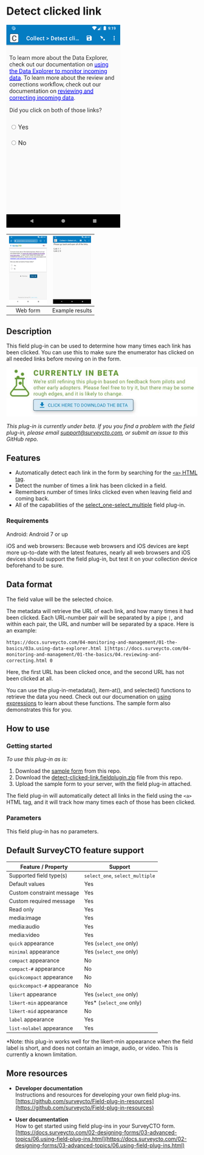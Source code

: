 # Detect clicked link

<img src="extras/readme-images/example.png" width="300px">

|<img src="extras/readme-images/web_form.png" width="100px">|<img src="extras/readme-images/results.png" width="100px">|
|:---:|:---:|
|Web form|Example results|

## Description

This field plug-in can be used to determine how many times each link has been clicked. You can use this to make sure the enumerator has clicked on all needed links before moving on in the form.

[![Download now](extras/readme-images/beta-release-download.jpeg)](https://github.com/surveycto/detect-clicked-link/raw/main/detect-clicked-link.fieldplugin.zip)

*This plug-in is currently under beta. If you you find a problem with the field plug-in, please email support@surveycto.com, or submit an issue to this GitHub repo.*

## Features

* Automatically detect each link in the form by searching for the [`<a>` HTML tag](https://developer.mozilla.org/en-US/docs/Web/HTML/Element/a).
* Detect the number of times a link has been clicked in a field.
* Remembers number of times links clicked even when leaving field and coming back.
* All of the capabilities of the [select_one-select_multiple](https://github.com/surveycto/select_one-select_multiple/blob/master/README.md) field plug-in.

### Requirements

Android: Android 7 or up

iOS and web browsers: Because web browsers and iOS devices are kept more up-to-date with the latest features, nearly all web browsers and iOS devices should support the field plug-in, but test it on your collection device beforehand to be sure.

## Data format

The field value will be the selected choice.

The metadata will retrieve the URL of each link, and how many times it had been clicked. Each URL-number pair will be separated by a pipe `|`, and within each pair, the URL and number will be separated by a space. Here is an example:

    https://docs.surveycto.com/04-monitoring-and-management/01-the-basics/03a.using-data-explorer.html 1|https://docs.surveycto.com/04-monitoring-and-management/01-the-basics/04.reviewing-and-correcting.html 0

Here, the first URL has been clicked once, and the second URL has not been clicked at all.

You can use the plug-in-metadata(), item-at(), and selected() functions to retrieve the data you need. Check out our documenation on [using expressions](https://docs.surveycto.com/02-designing-forms/01-core-concepts/09.expressions.html) to learn about these functions. The sample form also demonstrates this for you.


## How to use

### Getting started

*To use this plug-in as is:*

1. Download the [sample form](https://github.com/surveycto/detect-clicked-link/raw/main/extras/sample-form/Detect%20clicked%20link%20sample%20form.xlsx) from this repo.
1. Download the [detect-clicked-link.fieldplugin.zip](https://github.com/surveycto/detect-clicked-link/raw/main/detect-clicked-link.fieldplugin.zip) file from this repo.
1. Upload the sample form to your server, with the field plug-in attached.

The field plug-in will automatically detect all links in the field using the `<a>` HTML tag, and it will track how many times each of those has been clicked.

### Parameters

This field plug-in has no parameters.

## Default SurveyCTO feature support

| Feature / Property | Support |
| --- | --- |
| Supported field type(s) | `select_one`, `select_multiple`|
| Default values | Yes |
| Custom constraint message | Yes |
| Custom required message | Yes |
| Read only | Yes |
| media:image | Yes |
| media:audio | Yes |
| media:video | Yes |
| `quick` appearance | Yes (`select_one` only) |
| `minimal` appearance | Yes (`select_one` only) |
| `compact` appearance | No |
| `compact-#` appearance | No |
| `quickcompact` appearance | No |
| `quickcompact-#` appearance | No |
| `likert` appearance | Yes (`select_one` only) |
| `likert-min` appearance | Yes* (`select_one` only) |
| `likert-mid` appearance | No |
| `label` appearance | Yes |
| `list-nolabel` appearance | Yes |

*Note: this plug-in works well for the likert-min appearance when the field label is short, and does not contain an image, audio, or video. This is currently a known limitation.

## More resources

* **Developer documentation**  
Instructions and resources for developing your own field plug-ins.  
[https://github.com/surveycto/Field-plug-in-resources](https://github.com/surveycto/Field-plug-in-resources)

* **User documentation**  
How to get started using field plug-ins in your SurveyCTO form.  
[https://docs.surveycto.com/02-designing-forms/03-advanced-topics/06.using-field-plug-ins.html](https://docs.surveycto.com/02-designing-forms/03-advanced-topics/06.using-field-plug-ins.html)